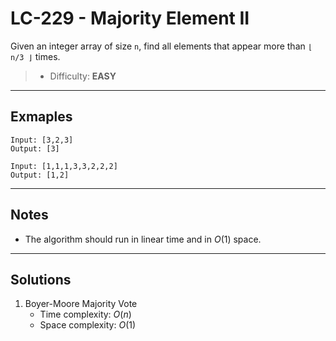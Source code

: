 # LC-229 - Majority Element II

Given an integer array of size `n`, find all elements that appear more than `⌊ n/3 ⌋` times.

> * Difficulty: **EASY**

---
## Exmaples

```
Input: [3,2,3]
Output: [3]
```

```
Input: [1,1,1,3,3,2,2,2]
Output: [1,2]
```

---
## Notes

* The algorithm should run in linear time and in $O(1)$ space.

---
## Solutions

1. Boyer-Moore Majority Vote
    * Time complexity: $O(n)$
    * Space complexity: $O(1)$